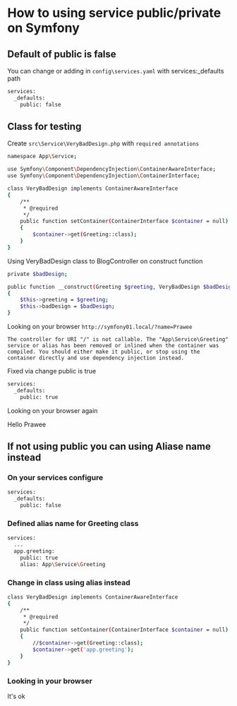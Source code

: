 # How to using service public/private on Symfony

## Default of public is false

You can change or adding in `config\services.yaml` with services:_defaults path

```bash
services:
  _defaults:
    public: false
```

## Class for testing

Create `src\Service\VeryBadDesign.php` with `required annotations`

```bash
namespace App\Service;

use Symfony\Component\DependencyInjection\ContainerAwareInterface;
use Symfony\Component\DependencyInjection\ContainerInterface;

class VeryBadDesign implements ContainerAwareInterface
{
    /**
     * @required
     */
    public function setContainer(ContainerInterface $container = null)
    {
        $container->get(Greeting::class);
    }
}
```

Using VeryBadDesign class to BlogController on construct function

```bash
private $badDesign;

public function __construct(Greeting $greeting, VeryBadDesign $badDesign)
{
    $this->greeting = $greeting;
    $this->badDesign = $badDesign;
}
```

Looking on your browser  `http://symfony01.local/?name=Prawee`

`The controller for URI "/" is not callable. The "App\Service\Greeting" service or alias has been removed or inlined when the container was compiled. You should either make it public, or stop using the container directly and use dependency injection instead.`

Fixed via change public is true

```bash
services:
  _defaults:
    public: true
```

Looking on your browser again

Hello Prawee

## If not using public you can using Aliase name instead

### On your services configure

```bash
services:
  _defaults:
    public: false
```

### Defined alias name for Greeting class

```bash
services:
  ...
  app.greeting:
    public: true
    alias: App\Service\Greeting
```

### Change in class using alias instead

```bash
class VeryBadDesign implements ContainerAwareInterface
{
    /**
     * @required
     */
    public function setContainer(ContainerInterface $container = null)
    {
        //$container->get(Greeting::class);
        $container->get('app.greeting');
    }
}
```

### Looking in your browser

It's ok

